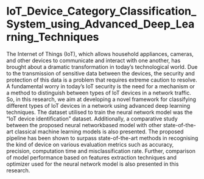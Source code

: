 # IoT_Device_Category_Classification_System_using_Advanced_Deep_Learning_Techniques
The Internet of Things (IoT), which allows household appliances, cameras, and other devices to communicate
and interact with one another, has brought about a dramatic
transformation in today’s technological world. Due to the transmission of sensitive data between the devices, the security and
protection of this data is a problem that requires extreme caution
to resolve. A fundamental worry in today’s IoT security is the
need for a mechanism or a method to distinguish between types
of IoT devices in a network traffic. So, in this research, we
aim at developing a novel framework for classifying different
types of IoT devices in a network using advanced deep learning
techniques. The dataset utilised to train the neural network model
was the “IoT device identification” dataset. Additionally,
a comparative study between the proposed neural networkbased model with other state-of-the-art classical machine learning
models is also presented. The proposed pipeline has been shown
to surpass state-of-the-art methods in recognising the kind of
device on various evaluation metrics such as accuracy, precision,
computation time and misclassification rate. Further, comparison
of model performance based on features extraction techniques
and optimizer used for the neural network model is also presented
in this research.
